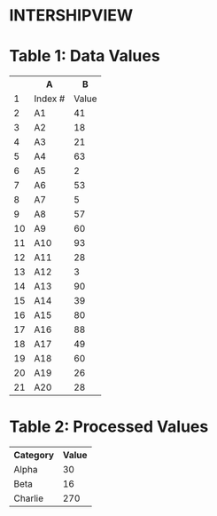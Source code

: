 # INTERSHIPVIEW
  
</head>
<body>
  <!-- Table 1: Display as per the image -->
  <h1>Table 1: Data Values</h1>
  <table>
    <tr><th></th><th>A</th><th>B</th></tr>
    <tr><td>1</td><td>Index #</td><td>Value</td></tr>
    <tr><td>2</td><td>A1</td><td>41</td></tr>
    <tr><td>3</td><td>A2</td><td>18</td></tr>
    <tr><td>4</td><td>A3</td><td>21</td></tr>
    <tr><td>5</td><td>A4</td><td>63</td></tr>
    <tr><td>6</td><td>A5</td><td>2</td></tr>
    <tr><td>7</td><td>A6</td><td>53</td></tr>
    <tr><td>8</td><td>A7</td><td>5</td></tr>
    <tr><td>9</td><td>A8</td><td>57</td></tr>
    <tr><td>10</td><td>A9</td><td>60</td></tr>
    <tr><td>11</td><td>A10</td><td>93</td></tr>
    <tr><td>12</td><td>A11</td><td>28</td></tr>
    <tr><td>13</td><td>A12</td><td>3</td></tr>
    <tr><td>14</td><td>A13</td><td>90</td></tr>
    <tr><td>15</td><td>A14</td><td>39</td></tr>
    <tr><td>16</td><td>A15</td><td>80</td></tr>
    <tr><td>17</td><td>A16</td><td>88</td></tr>
    <tr><td>18</td><td>A17</td><td>49</td></tr>
    <tr><td>19</td><td>A18</td><td>60</td></tr>
    <tr><td>20</td><td>A19</td><td>26</td></tr>
    <tr><td>21</td><td>A20</td><td>28</td></tr>
  </table>

  <!-- Table 2: Pre-calculated values -->
  <h1>Table 2: Processed Values</h1>
  <table>
    <tr><th>Category</th><th>Value</th></tr>
    <tr><td>Alpha</td><td>30</td></tr>   <!-- A5 (2) + A20 (28) -->
    <tr><td>Beta</td><td>16</td></tr>    <!-- A15 (80) / A7 (5) -->
    <tr><td>Charlie</td><td>270</td></tr><!-- A13 (90) * A12 (3) -->
  </table>
</body>
</html>
